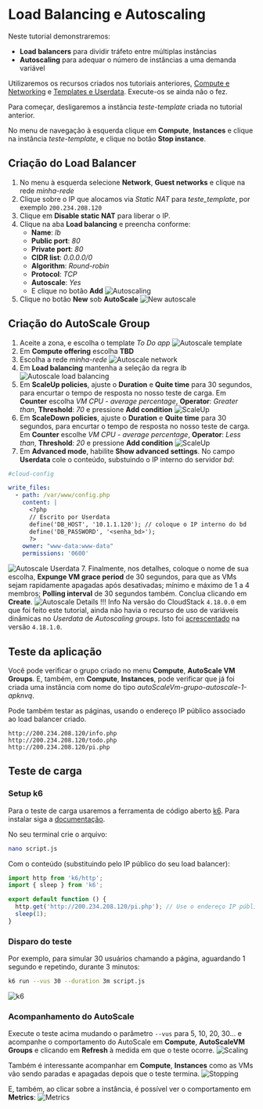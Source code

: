 # Load Balancing e Autoscaling

Neste tutorial demonstraremos:

- __Load balancers__ para dividir tráfeto entre múltiplas instâncias
- __Autoscaling__ para adequar o número de instâncias a uma demanda variável

Utilizaremos os recursos criados nos tutoriais anteriores, [Compute e Networking](compute.md) e [Templates e Userdata](templates.md). Execute-os se ainda não o fez.

Para começar, desligaremos a instância _teste-template_ criada no tutorial anterior.

No menu de navegação à esquerda clique em __Compute__, __Instances__ e clique na instância _teste-template_, e clique no botão __Stop instance__.

## Criação do Load Balancer

1. No menu à esquerda selecione __Network__, __Guest networks__ e clique na rede _minha-rede_
2. Clique sobre o IP que alocamos via _Static NAT_ para _teste_template_, por exemplo `200.234.208.120`
3. Clique em __Disable static NAT__ para liberar o IP.
4. Clique na aba __Load balancing__ e preencha conforme:
    * __Name__: _lb_
    * __Public port__: _80_
    * __Private port__: _80_
    * __CIDR list__: _0.0.0.0/0_
    * __Algorithm__: _Round-robin_
    * __Protocol__: _TCP_
    * __Autoscale__: _Yes_
    * E clique no botão __Add__
![Autoscaling](autoscaling.png)
5. Clique no botão __New__ sob __AutoScale__
![New autoscale](new-autoscale.png)

## Criação do AutoScale Group

1. Aceite a zona, e escolha o template _To Do app_
![Autoscale template](autoscale-template.png)
2. Em __Compute offering__ escolha __TBD__
3. Escolha a rede _minha-rede_
![Autoscale network](autoscale-network.png)
4. Em __Load balancing__ mantenha a seleção da regra _lb_ 
![Autoscale load balancing](autoscale-loadbalancing.png)
5. Em __ScaleUp policies__, ajuste o __Duration__ e __Quite time__ para 30 segundos, para encurtar o tempo de resposta no nosso teste de carga. Em __Counter__ escolha _VM CPU - average percentage_, __Operator__: _Greater than_, __Threshold__: _70_ e pressione __Add condition__
![ScaleUp](scaleup.png)
5. Em __ScaleDown policies__, ajuste o __Duration__ e __Quite time__ para 30 segundos, para encurtar o tempo de resposta no nosso teste de carga. Em __Counter__ escolhe _VM CPU - average percentage_, __Operator__: _Less than_, __Threshold__: _20_ e pressione __Add condition__
![ScaleUp](scaledown.png)
6. Em __Advanced mode__, habilite __Show advanced settings__. No campo __Userdata__ cole o conteúdo, substuindo o IP interno do servidor _bd_:
```yaml
#cloud-config

write_files:
  - path: /var/www/config.php
    content: |
      <?php
      // Escrito por Userdata
      define('DB_HOST', '10.1.1.120'); // coloque o IP interno do bd
      define('DB_PASSWORD', '<senha_bd>');
      ?>
    owner: "www-data:www-data"
    permissions: '0600'
```
![Autoscale Userdata](autoscale-userdata.png)
7. Finalmente, nos detalhes, coloque o nome de sua escolha, __Expunge VM grace period__ de 30 segundos, para que as VMs sejam rapidamente apagadas após desativadas; mínimo e máximo de 1 a 4 membros; __Polling interval__ de 30 segundos também. Conclua clicando em __Create__.
![Autoscale Details](autoscale-details.png)
!!! Info
    Na versão do CloudStack `4.18.0.0` em que foi feito este tutorial, ainda não havia o recurso de uso de variáveis dinâmicas no _Userdata_ de _Autoscaling groups_. Isto foi [acrescentado](https://docs.cloudstack.apache.org/en/4.18.1.0/adminguide/autoscale_with_virtual_router.html?highlight=autoscale#updating-autoscale-vm-profile) na versão `4.18.1.0`. 

## Teste da aplicação

Você pode verificar o grupo criado no menu __Compute__, __AutoScale VM Groups__. E, também, em __Compute__, __Instances__, pode verificar que já foi criada uma instância com nome do tipo _autoScaleVm-grupo-autoscale-1-apknvq_.

Pode também testar as páginas, usando o endereço IP público associado ao load balancer criado.

```
http://200.234.208.120/info.php
http://200.234.208.120/todo.php
http://200.234.208.120/pi.php
```

## Teste de carga

### Setup k6

Para o teste de carga usaremos a ferramenta de código aberto [k6](https://k6.io/). Para instalar siga a [documentação](https://k6.io/docs/get-started/installation/).

No seu terminal crie o arquivo:

```bash
nano script.js
```

Com o conteúdo (substituindo pelo IP público do seu load balancer):

```js
import http from 'k6/http';
import { sleep } from 'k6';

export default function () {
  http.get('http://200.234.208.120/pi.php'); // Use o endereço IP público associado ao load balancer criado acima
  sleep(1);
}
```

### Disparo do teste

Por exemplo, para simular 30 usuários chamando a página, aguardando 1 segundo e repetindo, durante 3 minutos:

```bash
k6 run --vus 30 --duration 3m script.js
```
![k6](k6.png)

### Acompanhamento do AutoScale

Execute o teste acima mudando o parâmetro `--vus` para 5, 10, 20, 30... e acompanhe o comportamento do AutoScale em __Compute__, __AutoScaleVM Groups__ e clicando em __Refresh__ à medida em que o teste ocorre. 
![Scaling](scaling.png)

Também é interessante acompanhar em __Compute__, __Instances__ como as VMs vão sendo paradas e apagadas depois que o teste termina.
![Stopping](stopping.png)

E, também, ao clicar sobre a instância, é possível ver o comportamento em __Metrics__:
![Metrics](metrics.png)


